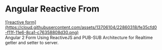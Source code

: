 # Angular Reactive From
<a href="#">
![reactive form](https://cloud.githubusercontent.com/assets/13706104/22860318/fe35cfd0-f11f-11e6-8ca1-c76358808d30.png)
</a>
<br>
Angular 2 Form Using ReactiveJS and PUB-SUB Architecture for Realtime getter and setter to server.
